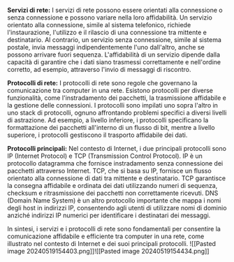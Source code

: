 **Servizi di rete:**
I servizi di rete possono essere orientati alla connessione o senza connessione e possono variare nella loro affidabilità. Un servizio orientato alla connessione, simile al sistema telefonico, richiede l'instaurazione, l'utilizzo e il rilascio di una connessione tra mittente e destinatario. Al contrario, un servizio senza connessione, simile al sistema postale, invia messaggi indipendentemente l'uno dall'altro, anche se possono arrivare fuori sequenza. L'affidabilità di un servizio dipende dalla capacità di garantire che i dati siano trasmessi correttamente e nell'ordine corretto, ad esempio, attraverso l'invio di messaggi di riscontro.

**Protocolli di rete:**
I protocolli di rete sono regole che governano la comunicazione tra computer in una rete. Esistono protocolli per diverse funzionalità, come l'instradamento dei pacchetti, la trasmissione affidabile e la gestione delle connessioni. I protocolli sono impilati uno sopra l'altro in uno stack di protocolli, ognuno affrontando problemi specifici a diversi livelli di astrazione. Ad esempio, a livello inferiore, i protocolli specificano la formattazione dei pacchetti all'interno di un flusso di bit, mentre a livello superiore, i protocolli gestiscono il trasporto affidabile dei dati.

**Protocolli principali:**
Nel contesto di Internet, i due principali protocolli sono IP (Internet Protocol) e TCP (Transmission Control Protocol). IP è un protocollo datagramma che fornisce instradamento senza connessione dei pacchetti attraverso Internet. TCP, che si basa su IP, fornisce un flusso orientato alla connessione di dati tra mittente e destinatario. TCP garantisce la consegna affidabile e ordinata dei dati utilizzando numeri di sequenza, checksum e ritrasmissione dei pacchetti non correttamente ricevuti. DNS (Domain Name System) è un altro protocollo importante che mappa i nomi degli host in indirizzi IP, consentendo agli utenti di utilizzare nomi di dominio anziché indirizzi IP numerici per identificare i destinatari dei messaggi.

In sintesi, i servizi e i protocolli di rete sono fondamentali per consentire la comunicazione affidabile e efficiente tra computer in una rete, come illustrato nel contesto di Internet e dei suoi principali protocolli.
![[Pasted image 20240519154403.png]]![[Pasted image 20240519154434.png]]